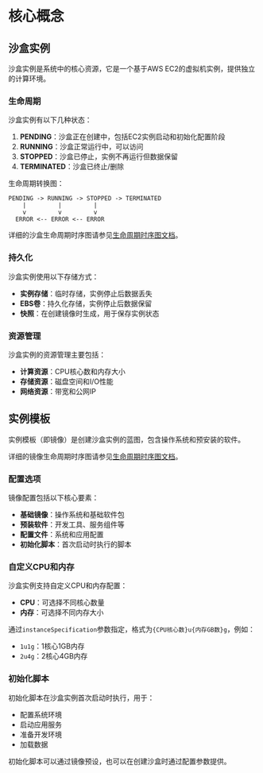 # 核心概念

## 沙盒实例

沙盒实例是系统中的核心资源，它是一个基于AWS EC2的虚拟机实例，提供独立的计算环境。

### 生命周期

沙盒实例有以下几种状态：

1. **PENDING**：沙盒正在创建中，包括EC2实例启动和初始化配置阶段
2. **RUNNING**：沙盒正常运行中，可以访问
3. **STOPPED**：沙盒已停止，实例不再运行但数据保留
4. **TERMINATED**：沙盒已终止/删除

生命周期转换图：

```
PENDING -> RUNNING -> STOPPED -> TERMINATED
    |         |         |
    v         v         v
  ERROR <-- ERROR <-- ERROR
```

详细的沙盒生命周期时序图请参见[生命周期时序图文档](../design/lifecycle-diagrams.md)。

### 持久化

沙盒实例使用以下存储方式：

- **实例存储**：临时存储，实例停止后数据丢失
- **EBS卷**：持久化存储，实例停止后数据保留
- **快照**：在创建镜像时生成，用于保存实例状态

### 资源管理

沙盒实例的资源管理主要包括：

- **计算资源**：CPU核心数和内存大小
- **存储资源**：磁盘空间和I/O性能
- **网络资源**：带宽和公网IP

## 实例模板

实例模板（即镜像）是创建沙盒实例的蓝图，包含操作系统和预安装的软件。

详细的镜像生命周期时序图请参见[生命周期时序图文档](../design/lifecycle-diagrams.md#镜像生命周期时序图)。

### 配置选项

镜像配置包括以下核心要素：

- **基础镜像**：操作系统和基础软件包
- **预装软件**：开发工具、服务组件等
- **配置文件**：系统和应用配置
- **初始化脚本**：首次启动时执行的脚本

### 自定义CPU和内存

沙盒实例支持自定义CPU和内存配置：

- **CPU**：可选择不同核心数量
- **内存**：可选择不同内存大小

通过`instanceSpecification`参数指定，格式为`{CPU核心数}u{内存GB数}g`，例如：
- `1u1g`：1核心1GB内存
- `2u4g`：2核心4GB内存

### 初始化脚本

初始化脚本在沙盒实例首次启动时执行，用于：

- 配置系统环境
- 启动应用服务
- 准备开发环境
- 加载数据

初始化脚本可以通过镜像预设，也可以在创建沙盒时通过配置参数提供。 